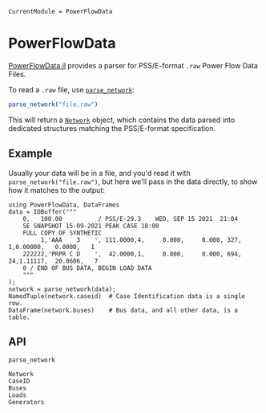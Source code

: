 ```@meta
CurrentModule = PowerFlowData
```

# PowerFlowData

[PowerFlowData.jl](https://github.com/nickrobinson251/PowerFlowData.jl)
provides a parser for PSS/E-format `.raw` Power Flow Data Files.

To read a `.raw` file, use [`parse_network`](@ref):
```julia
parse_network("file.raw")
```
This will return a [`Network`](@ref) object, which contains the data parsed into dedicated structures matching the PSS/E-format specification.

## Example

Usually your data will be in a file, and you'd read it with `parse_network("file.raw")`,
but here we'll pass in the data directly, to show how it matches to the output:

```@repl
using PowerFlowData, DataFrames
data = IOBuffer("""
    0,   100.00          / PSS/E-29.3    WED, SEP 15 2021  21:04
    SE SNAPSHOT 15-09-2021 PEAK CASE 18:00
    FULL COPY OF SYNTHETIC
         1,'AAA    3    ', 111.0000,4,     0.000,     0.000, 327,   1,0.00000,   0.0000,   1
    222222,'PRPR C D    ',  42.0000,1,     0.000,     0.000, 694,  24,1.11117,  20.0606,   7
    0 / END OF BUS DATA, BEGIN LOAD DATA
    """
);
network = parse_network(data);
NamedTuple(network.caseid)  # Case Identification data is a single row.
DataFrame(network.buses)    # Bus data, and all other data, is a table.
```

## API

```@docs
parse_network
```

```@docs
Network
CaseID
Buses
Loads
Generators
```
